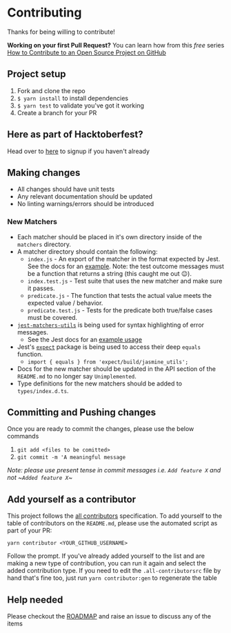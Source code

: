 # Contributing

Thanks for being willing to contribute!

**Working on your first Pull Request?** You can learn how from this *free* series
[How to Contribute to an Open Source Project on GitHub](https://egghead.io/series/how-to-contribute-to-an-open-source-project-on-github)

## Project setup

1. Fork and clone the repo
2. `$ yarn install` to install dependencies
3. `$ yarn test` to validate you've got it working
4. Create a branch for your PR

## Here as part of Hacktoberfest?

Head over to [here](https://hacktoberfest.digitalocean.com/sign_up/register) to signup if you haven't already

## Making changes

 - All changes should have unit tests
 - Any relevant documentation should be updated
 - No linting warnings/errors should be introduced

### New Matchers

 - Each matcher should be placed in it's own directory inside of the `matchers` directory.
 - A matcher directory should contain the following:
   * `index.js` - An export of the matcher in the format expected by Jest. See the docs for an [example](http://facebook.github.io/jest/docs/en/expect.html#expectextendmatchers). Note: the test outcome messages must be a function that returns a string (this caught me out 😉).
   * `index.test.js` - Test suite that uses the new matcher and make sure it passes.
   * `predicate.js` - The function that tests the actual value meets the expected value / behavior.
   * `predicate.test.js` - Tests for the predicate both true/false cases must be covered.
 - [`jest-matchers-utils`](https://github.com/facebook/jest/tree/master/packages/jest-matcher-utils) is being used for syntax highlighting of error messages.
   * See the Jest docs for an [example usage](https://facebook.github.io/jest/docs/en/expect.html#thisutils)
 - Jest's [`expect`](https://github.com/facebook/jest/tree/master/packages/expect) package is being used to access their deep `equals` function.
   * `import { equals } from 'expect/build/jasmine_utils';`
 - Docs for the new matcher should be updated in the API section of the `README.md` to no longer say `Unimplemented`.
 - Type definitions for the new matchers should be added to `types/index.d.ts`.

## Committing and Pushing changes

Once you are ready to commit the changes, please use the below commands

1. `git add <files to be comitted>`
2. `git commit -m 'A meaningful message`

*Note: please use present tense in commit messages i.e. `Add feature X` and not ~`Added feature X`~*

## Add yourself as a contributor

This project follows the [all contributors](https://github.com/kentcdodds/all-contributors)
specification. To add yourself to the table of contributors on the `README.md`, please use
the automated script as part of your PR:

```console
yarn contributor <YOUR_GITHUB_USERNAME>
```

Follow the prompt. If you've already added yourself to the list and are making a
new type of contribution, you can run it again and select the added contribution
type. If you need to edit the `.all-contributorsrc` file by hand that's fine
too, just run `yarn contributor:gen` to regenerate the table

## Help needed

Please checkout the [ROADMAP](docs/ROADMAP.md) and raise an issue to discuss
any of the items
